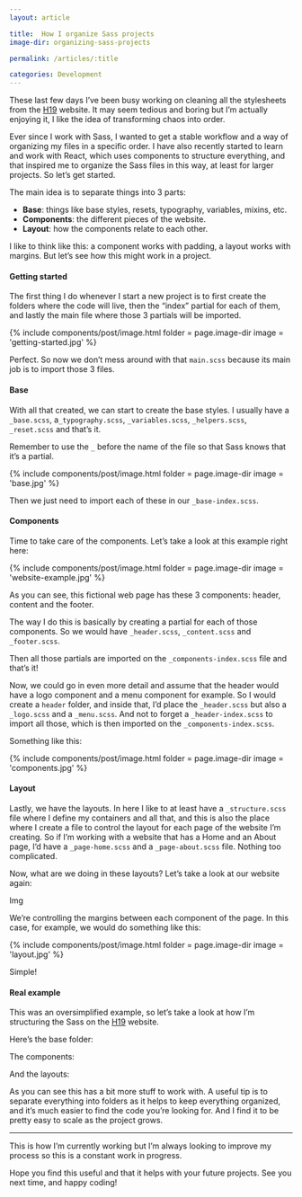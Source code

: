 ```yaml
---
layout: article

title:  How I organize Sass projects
image-dir: organizing-sass-projects

permalink: /articles/:title

categories: Development
---
```


These last few days I’ve been busy working on cleaning all the stylesheets from the [H19](https://hole19golf.com) website. It may seem tedious and boring but I’m actually enjoying it, I like the idea of transforming chaos into order.

Ever since I work with Sass, I wanted to get a stable workflow and a way of organizing my files in a specific order. I have also recently started to learn and work with React, which uses components to structure everything, and that inspired me to organize the Sass files in this way, at least for larger projects. So let’s get started.

The main idea is to separate things into 3 parts:
- **Base**: things like base styles, resets, typography, variables, mixins, etc.
- **Components**: the different pieces of the website.
- **Layout**: how the components relate to each other.

I like to think like this: a component works with padding, a layout works with margins. But let’s see how this might work in a project.


#### Getting started
The first thing I do whenever I start a new project is to first create the folders where the code will live, then the “index” partial for each of them, and lastly the main file where those 3 partials will be imported.

{% include components/post/image.html
  folder = page.image-dir
  image = 'getting-started.jpg'
%}

Perfect. So now we don’t mess around with that ```main.scss``` because its main job is to import those 3 files.


#### Base
With all that created, we can start to create the base styles. I usually have a ```_base.scss```, a```_typography.scss```, ```_variables.scss```, ```_helpers.scss```, ```_reset.scss``` and that’s it.

Remember to use the ```_``` before the name of the file so that Sass knows that it’s a partial.

{% include components/post/image.html
  folder = page.image-dir
  image = 'base.jpg'
%}

Then we just need to import each of these in our ```_base-index.scss```.


#### Components
Time to take care of the components. Let’s take a look at this example right here:

{% include components/post/image.html
  folder = page.image-dir
  image = 'website-example.jpg'
%}

As you can see, this fictional web page has these 3 components: header, content and the footer.

The way I do this is basically by creating a partial for each of those components. So we would have ```_header.scss```, ```_content.scss``` and ```_footer.scss```.

Then all those partials are imported on the ```_components-index.scss``` file and that’s it!

Now, we could go in even more detail and assume that the header would have a logo component and a menu component for example. So I would create a ```header``` folder, and inside that, I’d place the ```_header.scss``` but also a ```_logo.scss``` and a ```_menu.scss```. And not to forget a ```_header-index.scss``` to import all those, which is then imported on the ```_components-index.scss```.

Something like this:

{% include components/post/image.html
  folder = page.image-dir
  image = 'components.jpg'
%}


#### Layout
Lastly, we have the layouts. In here I like to at least have a ```_structure.scss``` file where I define my containers and all that, and this is also the place where I create a file to control the layout for each page of the website I’m creating. So if I’m working with a website that has a Home and an About page, I’d have a ```_page-home.scss``` and a ```_page-about.scss``` file. Nothing too complicated.

Now, what are we doing in these layouts? Let’s take a look at our website again:

Img

We’re controlling the margins between each component of the page. In this case, for example, we would do something like this:

{% include components/post/image.html
  folder = page.image-dir
  image = 'layout.jpg'
%}

Simple!


#### Real example
This was an oversimplified example, so let’s take a look at how I’m structuring the Sass on the [H19](https://hole19golf.com) website.

Here’s the base folder:

The components:

And the layouts:


As you can see this has a bit more stuff to work with. A useful tip is to separate everything into folders as it helps to keep everything organized, and it’s much easier to find the code you’re looking for. And I find it to be pretty easy to scale as the project grows.


---

This is how I’m currently working but I’m always looking to improve my process so this is a constant work in progress.

Hope you find this useful and that it helps with your future projects. See you next time, and happy coding!
